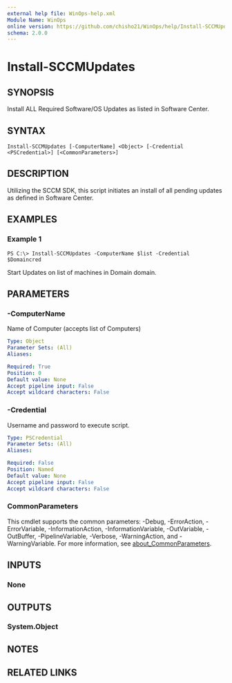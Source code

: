 ```yaml
---
external help file: WinOps-help.xml
Module Name: WinOps
online version: https://github.com/chisho21/WinOps/help/Install-SCCMUpdates.md
schema: 2.0.0
---
```


# Install-SCCMUpdates

## SYNOPSIS
Install ALL Required Software/OS Updates as listed in Software Center.

## SYNTAX

```
Install-SCCMUpdates [-ComputerName] <Object> [-Credential <PSCredential>] [<CommonParameters>]
```

## DESCRIPTION
Utilizing the SCCM SDK, this script initiates an install of all pending updates as defined in Software Center.

## EXAMPLES

### Example 1
```
PS C:\> Install-SCCMUpdates -ComputerName $list -Credential $Domaincred
```

Start Updates on list of machines in Domain domain.


## PARAMETERS

### -ComputerName
Name of Computer (accepts list of Computers)

```yaml
Type: Object
Parameter Sets: (All)
Aliases:

Required: True
Position: 0
Default value: None
Accept pipeline input: False
Accept wildcard characters: False
```

### -Credential
Username and password to execute script.

```yaml
Type: PSCredential
Parameter Sets: (All)
Aliases:

Required: False
Position: Named
Default value: None
Accept pipeline input: False
Accept wildcard characters: False
```

### CommonParameters
This cmdlet supports the common parameters: -Debug, -ErrorAction, -ErrorVariable, -InformationAction, -InformationVariable, -OutVariable, -OutBuffer, -PipelineVariable, -Verbose, -WarningAction, and -WarningVariable. For more information, see [about_CommonParameters](http://go.microsoft.com/fwlink/?LinkID=113216).

## INPUTS

### None
## OUTPUTS

### System.Object
## NOTES

## RELATED LINKS

